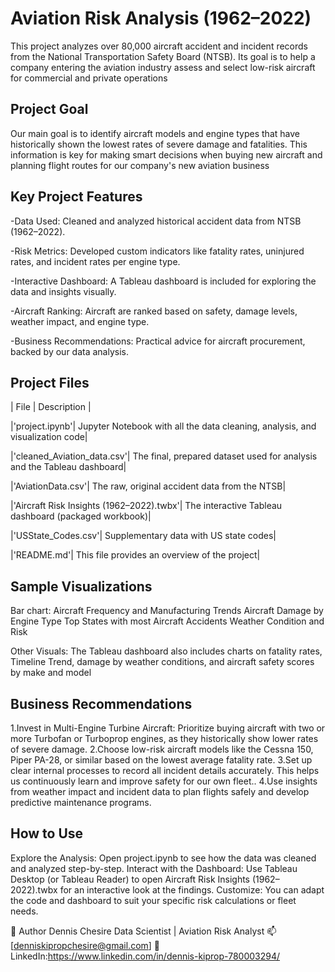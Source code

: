 # Aviation Risk Analysis (1962–2022)
This project analyzes over 80,000 aircraft accident and incident records from the National Transportation Safety Board (NTSB). Its goal is to help a company entering the aviation industry assess and select low-risk aircraft for commercial and private operations


## Project Goal
Our main goal is to identify aircraft models and engine types that have historically shown the lowest rates of severe damage and fatalities. This information is key for making smart decisions when buying new aircraft and planning flight routes for our company's new aviation business


## Key Project Features

-Data Used: Cleaned and analyzed historical accident data from NTSB (1962–2022).

-Risk Metrics: Developed custom indicators like fatality rates, uninjured rates, and incident rates per engine type.

-Interactive Dashboard: A Tableau dashboard is included for exploring the data and insights visually.

-Aircraft Ranking: Aircraft are ranked based on safety, damage levels, weather impact, and engine type.

-Business Recommendations: Practical advice for aircraft procurement, backed by our data analysis.


## Project Files

| File | Description |

|'project.ipynb'| Jupyter Notebook with all the data cleaning, analysis, and visualization code|

|'cleaned_Aviation_data.csv'| The final, prepared dataset used for analysis and the Tableau dashboard|

|'AviationData.csv'| The raw, original accident data from the NTSB|

|'Aircraft Risk Insights (1962–2022).twbx'| The interactive Tableau dashboard (packaged workbook)|

|'USState_Codes.csv'| Supplementary data with US state codes|

|'README.md'| This file provides an overview of the project|

## Sample Visualizations
Bar chart: Aircraft Frequency and Manufacturing Trends
Aircraft Damage by Engine Type
Top States with most Aircraft Accidents
Weather Condition and Risk

Other Visuals: The Tableau dashboard also includes charts on fatality rates, Timeline Trend, damage by weather conditions, and aircraft safety scores by make and model

## Business Recommendations

1.Invest in Multi-Engine Turbine Aircraft: Prioritize buying aircraft with two or more Turbofan or Turboprop engines, as they historically show lower rates of severe damage.
2.Choose low-risk aircraft models like the Cessna 150, Piper PA-28, or similar based on the lowest average fatality rate.
3.Set up clear internal processes to record all incident details accurately. This helps us continuously learn and improve safety for our own fleet..
4.Use insights from weather impact and incident data to plan flights safely and develop predictive maintenance programs.

## How to Use
Explore the Analysis: Open project.ipynb to see how the data was cleaned and analyzed step-by-step.
Interact with the Dashboard: Use Tableau Desktop (or Tableau Reader) to open Aircraft Risk Insights (1962–2022).twbx for an interactive look at the findings.
Customize: You can adapt the code and dashboard to suit your specific risk calculations or fleet needs.

👤 Author
Dennis Chesire
Data Scientist | Aviation Risk Analyst
📫 [denniskipropchesire@gmail.com]
🔗 LinkedIn:https://www.linkedin.com/in/dennis-kiprop-780003294/

